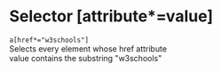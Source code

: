 # Selector [attribute*=value]

`a[href*="w3schools"]`  
Selects every <a> element whose href attribute  
value contains the substring "w3schools"  
